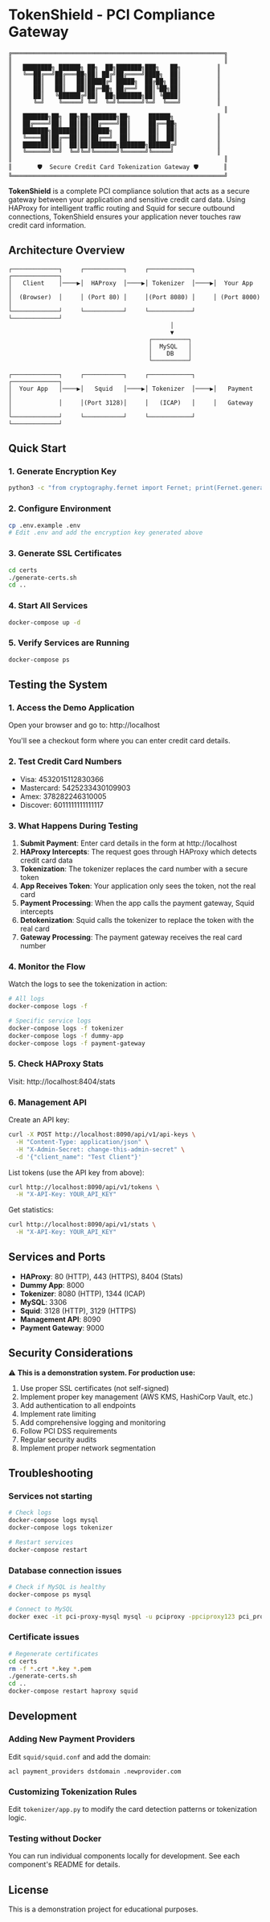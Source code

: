 # TokenShield - PCI Compliance Gateway

```
╔═══════════════════════════════════════════════════════════╗
║                                                           ║
║   ████████╗ ██████╗ ██╗  ██╗███████╗███╗   ██╗          ║
║   ╚══██╔══╝██╔═══██╗██║ ██╔╝██╔════╝████╗  ██║          ║
║      ██║   ██║   ██║█████╔╝ █████╗  ██╔██╗ ██║          ║
║      ██║   ██║   ██║██╔═██╗ ██╔══╝  ██║╚██╗██║          ║
║      ██║   ╚██████╔╝██║  ██╗███████╗██║ ╚████║          ║
║      ╚═╝    ╚═════╝ ╚═╝  ╚═╝╚══════╝╚═╝  ╚═══╝          ║
║                                                           ║
║   ███████╗██╗  ██╗██╗███████╗██╗     ██████╗            ║
║   ██╔════╝██║  ██║██║██╔════╝██║     ██╔══██╗           ║
║   ███████╗███████║██║█████╗  ██║     ██║  ██║           ║
║   ╚════██║██╔══██║██║██╔══╝  ██║     ██║  ██║           ║
║   ███████║██║  ██║██║███████╗███████╗██████╔╝           ║
║   ╚══════╝╚═╝  ╚═╝╚═╝╚══════╝╚══════╝╚═════╝            ║
║                                                           ║
║       🛡️  Secure Credit Card Tokenization Gateway 🛡️       ║
╚═══════════════════════════════════════════════════════════╝
```

**TokenShield** is a complete PCI compliance solution that acts as a secure gateway between your application and sensitive credit card data. Using HAProxy for intelligent traffic routing and Squid for secure outbound connections, TokenShield ensures your application never touches raw credit card information.

## Architecture Overview

```
┌─────────────┐     ┌───────────┐     ┌────────────┐     ┌─────────────┐
│   Client    │────▶│  HAProxy  │────▶│ Tokenizer  │────▶│  Your App   │
│  (Browser)  │     │ (Port 80) │     │(Port 8080) │     │ (Port 8000) │
└─────────────┘     └───────────┘     └────────────┘     └─────────────┘
                                             │
                                             ▼
                                       ┌──────────┐
                                       │  MySQL   │
                                       │    DB    │
                                       └──────────┘
                                            
┌─────────────┐     ┌───────────┐     ┌────────────┐     ┌─────────────┐
│  Your App   │────▶│   Squid   │────▶│ Tokenizer  │────▶│   Payment   │
│             │     │(Port 3128)│     │   (ICAP)   │     │   Gateway   │
└─────────────┘     └───────────┘     └────────────┘     └─────────────┘
```

## Quick Start

### 1. Generate Encryption Key
```bash
python3 -c "from cryptography.fernet import Fernet; print(Fernet.generate_key().decode())"
```

### 2. Configure Environment
```bash
cp .env.example .env
# Edit .env and add the encryption key generated above
```

### 3. Generate SSL Certificates
```bash
cd certs
./generate-certs.sh
cd ..
```

### 4. Start All Services
```bash
docker-compose up -d
```

### 5. Verify Services are Running
```bash
docker-compose ps
```

## Testing the System

### 1. Access the Demo Application
Open your browser and go to: http://localhost

You'll see a checkout form where you can enter credit card details.

### 2. Test Credit Card Numbers
- Visa: 4532015112830366
- Mastercard: 5425233430109903
- Amex: 378282246310005
- Discover: 6011111111111117

### 3. What Happens During Testing

1. **Submit Payment**: Enter card details in the form at http://localhost
2. **HAProxy Intercepts**: The request goes through HAProxy which detects credit card data
3. **Tokenization**: The tokenizer replaces the card number with a secure token
4. **App Receives Token**: Your application only sees the token, not the real card
5. **Payment Processing**: When the app calls the payment gateway, Squid intercepts
6. **Detokenization**: Squid calls the tokenizer to replace the token with the real card
7. **Gateway Processing**: The payment gateway receives the real card number

### 4. Monitor the Flow

Watch the logs to see the tokenization in action:
```bash
# All logs
docker-compose logs -f

# Specific service logs
docker-compose logs -f tokenizer
docker-compose logs -f dummy-app
docker-compose logs -f payment-gateway
```

### 5. Check HAProxy Stats
Visit: http://localhost:8404/stats

### 6. Management API

Create an API key:
```bash
curl -X POST http://localhost:8090/api/v1/api-keys \
  -H "Content-Type: application/json" \
  -H "X-Admin-Secret: change-this-admin-secret" \
  -d '{"client_name": "Test Client"}'
```

List tokens (use the API key from above):
```bash
curl http://localhost:8090/api/v1/tokens \
  -H "X-API-Key: YOUR_API_KEY"
```

Get statistics:
```bash
curl http://localhost:8090/api/v1/stats \
  -H "X-API-Key: YOUR_API_KEY"
```

## Services and Ports

- **HAProxy**: 80 (HTTP), 443 (HTTPS), 8404 (Stats)
- **Dummy App**: 8000
- **Tokenizer**: 8080 (HTTP), 1344 (ICAP)
- **MySQL**: 3306
- **Squid**: 3128 (HTTP), 3129 (HTTPS)
- **Management API**: 8090
- **Payment Gateway**: 9000

## Security Considerations

⚠️ **This is a demonstration system. For production use:**

1. Use proper SSL certificates (not self-signed)
2. Implement proper key management (AWS KMS, HashiCorp Vault, etc.)
3. Add authentication to all endpoints
4. Implement rate limiting
5. Add comprehensive logging and monitoring
6. Follow PCI DSS requirements
7. Regular security audits
8. Implement proper network segmentation

## Troubleshooting

### Services not starting
```bash
# Check logs
docker-compose logs mysql
docker-compose logs tokenizer

# Restart services
docker-compose restart
```

### Database connection issues
```bash
# Check if MySQL is healthy
docker-compose ps mysql

# Connect to MySQL
docker exec -it pci-proxy-mysql mysql -u pciproxy -ppciproxy123 pci_proxy
```

### Certificate issues
```bash
# Regenerate certificates
cd certs
rm -f *.crt *.key *.pem
./generate-certs.sh
cd ..
docker-compose restart haproxy squid
```

## Development

### Adding New Payment Providers

Edit `squid/squid.conf` and add the domain:
```
acl payment_providers dstdomain .newprovider.com
```

### Customizing Tokenization Rules

Edit `tokenizer/app.py` to modify the card detection patterns or tokenization logic.

### Testing without Docker

You can run individual components locally for development. See each component's README for details.

## License

This is a demonstration project for educational purposes.